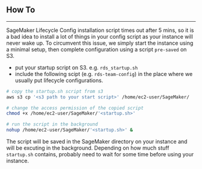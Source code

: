 ## How To
---


SageMaker Lifecycle Config installation script times out after 5 mins, so it is a bad idea to install a lot of things in your config script as your instance will never wake up. To circumvent this issue, we simply start the instance using a minimal setup, then complete configuration using a script `pre-saved` on S3.


* put your startup script on S3. e.g. `rds_startup.sh`
* include the following scipt (e.g. `rds-team-config`) in the place where we usually put lifecycle configurations.

```bash
# copy the startup.sh script from s3
aws s3 cp '<s3 path to your start script>' /home/ec2-user/SageMaker/

# change the access permission of the copied script
chmod +x /home/ec2-user/SageMaker/'<startup.sh>'

# run the script in the background
nohup /home/ec2-user/SageMaker/'<startup.sh>' &
```

The script will be saved in the SageMaker directory on your instance and will be excuting in the background. Depending on how much stuff `startup.sh` contains, probably need to wait for some time before using your instance.